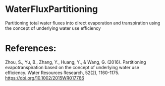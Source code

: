 # WaterFluxPartitioning
Partitioning total water fluxes into direct evaporation and transpiration using the concept of underlying water use efficiency
# References: 
Zhou, S., Yu, B., Zhang, Y., Huang, Y., & Wang, G. (2016). Partitioning evapotranspiration based on the concept of underlying water use efficiency. Water Resources Research, 52(2), 1160-1175. https://doi.org/10.1002/2015WR017766
